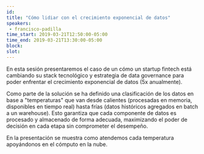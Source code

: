 ```yaml
---
id: 
title: "Cómo lidiar con el crecimiento exponencial de datos"
speakers:
 - francisco-padilla
time_start: 2019-03-21T12:50:00-05:00
time_end: 2019-03-21T13:30:00-05:00
block: 
slot: 
---
```


En esta sesión presentaremos el caso de un cómo un startup fintech está cambiando su stack tecnológico y estrategia de data governance para poder enfrentar el crecimiento exponencial de datos (5x anualmente).

Como parte de la solución se ha definido una clasificación de los datos en base a "temperaturas" que van desde calientes (procesadas en memoria, disponibles en tiempo real) hasta frías (datos históricos agregados en batch a un warehouse). Esto garantiza que cada componente de datos es procesado y almacenado de forma adecuada, maximizando el poder de decisión en cada etapa sin comprometer el desempeño.

En la presentación se muestra como atendemos cada temperatura apoyándonos en el cómputo en la nube.